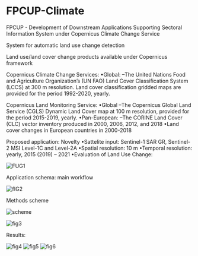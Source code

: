# FPCUP-Climate
FPCUP - Development of Downstream Applications Supporting Sectoral Information System under Copernicus Climate Change Service

System for automatic land use change detection

Land use/land cover change products available under Copernicus framework

Copernicus Climate Change Services:
•Global:
–The United Nations Food and Agriculture Organization’s (UN FAO) Land Cover Classification System (LCCS) at 300 m resolution. Land cover classification gridded maps are provided for the period 1992-2020, yearly.

Copernicus Land Monitoring Service:
•Global
–The Copernicus Global Land Service (CGLS) Dynamic Land Cover map at 100 m resolution, provided for the period 2015-2019, yearly.
•Pan-European:
–The CORINE Land Cover (CLC) vector inventory produced in 2000, 2006, 2012, and 2018
•Land cover changes in European countries in 2000-2018

Proposed application: Novelty
•Sattelite input: Sentinel-1 SAR GR, Sentinel-2 MSI Level-1C and Level-2A
•Spatial resolution: 10 m
•Temporal resolution: yearly, 2015 (2019) – 2021
•Evaluation of Land Use Change:

![FUG1](https://user-images.githubusercontent.com/64478068/225157075-425689dc-7c71-404e-921a-f64d59327a76.PNG)

Application schema: main workflow

![fIG2](https://user-images.githubusercontent.com/64478068/225157170-b4f834fd-a6d6-4369-be6b-75fc2d8b72b9.PNG)

Methods scheme

![scheme](https://user-images.githubusercontent.com/64478068/225156861-2cc716d1-4d1b-49ba-a756-9e32c29731c6.PNG)


![fig3](https://user-images.githubusercontent.com/64478068/225157314-8b8081c6-a750-4cfc-9ef9-6dac7aec5247.PNG)

Results:

![fig4](https://user-images.githubusercontent.com/64478068/225157491-2989947f-47c5-419c-ab29-cbc7354717b9.PNG)
![fig5](https://user-images.githubusercontent.com/64478068/225157493-dd4edce0-6afa-4643-9252-9cad9b13dc28.PNG)
![fig6](https://user-images.githubusercontent.com/64478068/225157497-4cde0a38-787a-466e-a21a-def1e7ed63b6.PNG)





